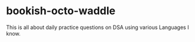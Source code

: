 # bookish-octo-waddle
This is all about daily practice questions on DSA using various Languages I know.
